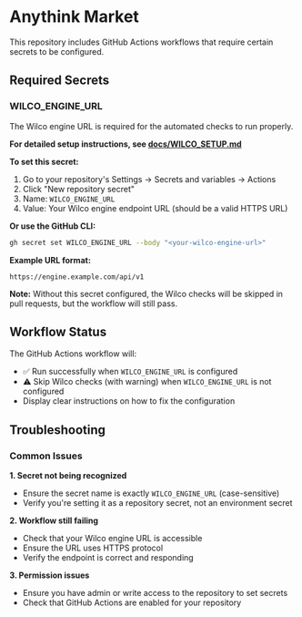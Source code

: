 # Anythink Market

This repository includes GitHub Actions workflows that require certain secrets to be configured.

## Required Secrets

### WILCO_ENGINE_URL

The Wilco engine URL is required for the automated checks to run properly. 

**For detailed setup instructions, see [docs/WILCO_SETUP.md](docs/WILCO_SETUP.md)**

**To set this secret:**

1. Go to your repository's Settings → Secrets and variables → Actions
2. Click "New repository secret"
3. Name: `WILCO_ENGINE_URL`
4. Value: Your Wilco engine endpoint URL (should be a valid HTTPS URL)

**Or use the GitHub CLI:**

```bash
gh secret set WILCO_ENGINE_URL --body "<your-wilco-engine-url>"
```

**Example URL format:**
```
https://engine.example.com/api/v1
```

**Note:** Without this secret configured, the Wilco checks will be skipped in pull requests, but the workflow will still pass.

## Workflow Status

The GitHub Actions workflow will:
- ✅ Run successfully when `WILCO_ENGINE_URL` is configured
- ⚠️ Skip Wilco checks (with warning) when `WILCO_ENGINE_URL` is not configured
- Display clear instructions on how to fix the configuration

## Troubleshooting

### Common Issues

**1. Secret not being recognized**
- Ensure the secret name is exactly `WILCO_ENGINE_URL` (case-sensitive)
- Verify you're setting it as a repository secret, not an environment secret

**2. Workflow still failing**
- Check that your Wilco engine URL is accessible
- Ensure the URL uses HTTPS protocol
- Verify the endpoint is correct and responding

**3. Permission issues**
- Ensure you have admin or write access to the repository to set secrets
- Check that GitHub Actions are enabled for your repository